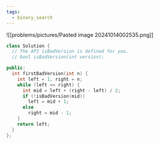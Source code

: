 ```yaml
---
tags:
  - binary_search
---
```

![[problems/pictures/Pasted image 20241014002535.png]]



```c++
class Solution {
  // The API isBadVersion is defined for you.
  // bool isBadVersion(int version);

public:
  int firstBadVersion(int n) {
    int left = 1, right = n;
    while (left <= right) {
      int mid = left + (right - left) / 2;
      if (!isBadVersion(mid))
        left = mid + 1;
      else
        right = mid - 1;
    }
    return left;
  }
};
```